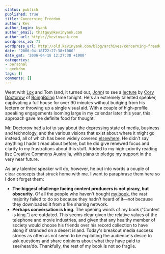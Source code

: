 ```yaml
---
status: publish
published: true
title: Concerning Freedom
author: Kev
author_login: kyank
author_email: thatguy@kevinyank.com
author_url: https://kevinyank.com
wordpress_id: 71
wordpress_url: http://old.kevinyank.com/blog/archives/concerning-freedom/
date: '2006-04-18T22:27:38+1000'
date_gmt: '2006-04-18 12:27:38 +1000'
categories:
- personal
- geekdom
tags: []
comments: []
---
```

<p>Went with <a href="http://www.ljd.cc/">Lox</a> and Tom (and, it turned out, <a href="http://johncorry.blogspot.com/">John</a>) to see a <a href="http://www.popcorntaxi.com.au/Events.asp?Event_ID=443">lecture</a> by <a href="http://www.craphound.com/">Cory Doctorow</a> of <a href="http://www.boingboing.net/">BoingBoing</a> fame tonight. He's an extremely talented speaker, captivating a full house for over 90 minutes without budging from his lectern or throwing up a single visual aid. With a couple of high-profile speaking engagements looming large in my calendar later this year, this approach gave me definite food for thought.</p>
<p>Mr. Doctorow had a lot to say about the depressing state of media, business and technology, and the various visions that exist about where it might go instead, all of which has been widely covered <a href="http://creativecommons.org.au/node/55">elsewhere</a>. He didn't say anything I hadn't read about before, but he did give renewed focus and clarity to my frustrations about this stuff. Added to my high-priority reading list: <a href="http://www.creativecommons.org.au/">Creative Commons Australia</a>, with plans to <a href="http://creativecommons.org/support/">pledge my support</a> in the very near future.</p>
<p>As any talented speaker will do, however, he put into words a couple of clear concepts that struck home with me. I want to paraphrase them here so I don't forget them:</p>
<ul>
<li><strong>The biggest challenge facing content producers is not piracy, but obscurity.</strong> Of all the people who haven't bought <a href="http://www.sitepoint.com/phpmysql1/">my book</a>, the vast majority failed to do so because they hadn't heard of it—not because they downloaded it from a file sharing network.</li>
<li><strong>Perhaps conversation is king.</strong> The opening words of my book (“Content is king.”) are outdated. This seems clear given the relative values of the telephone and movie industries, and given that any healthy member of society would choose his friends over his record collection to have along if stranded on a desert island. Today's breakout media success stories as often as not seem to be exploiting the audience's desire to ask questions and share opinions about what they have paid to see/hear/do. Thankfully, the rest of my book is not so fragile.</li>
</ul>

